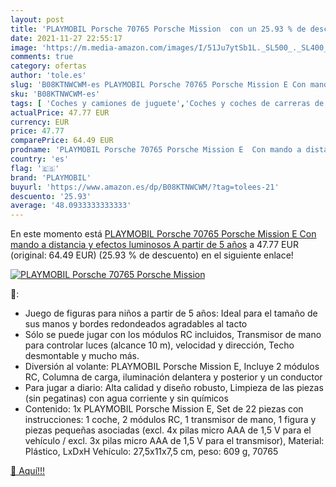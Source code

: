 ```yaml
---
layout: post
title: 'PLAYMOBIL Porsche 70765 Porsche Mission  con un 25.93 % de descuento'
date: 2021-11-27 22:55:17
image: 'https://m.media-amazon.com/images/I/51Ju7ytSb1L._SL500_._SL400_.jpg'
comments: true
category: ofertas
author: 'tole.es'
slug: 'B08KTNWCWM-es PLAYMOBIL Porsche 70765 Porsche Mission E Con mando a...'
sku: 'B08KTNWCWM-es'
tags: [ 'Coches y camiones de juguete','Coches y coches de carreras de juguete para niños','Juguetes','Juguetes y juegos','Vehículos de juguete para niños','playmobil', ]
actualPrice: 47.77 EUR
currency: EUR
price: 47.77
comparePrice: 64.49 EUR
prodname: 'PLAYMOBIL Porsche 70765 Porsche Mission E  Con mando a distancia y efectos luminosos  A partir de 5 años'
country: 'es'
flag: '🇪🇸'
brand: 'PLAYMOBIL'
buyurl: 'https://www.amazon.es/dp/B08KTNWCWM/?tag=tolees-21'
descuento: '25.93'
average: '48.0933333333333'
---
```


En este momento está [PLAYMOBIL Porsche 70765 Porsche Mission E  Con mando a distancia y efectos luminosos  A partir de 5 años](https://www.amazon.es/dp/B08KTNWCWM/?tag=tolees-21) a 47.77 EUR (original: 64.49 EUR) (25.93 %  de descuento) en el siguiente enlace!

[![PLAYMOBIL Porsche 70765 Porsche Mission ](https://m.media-amazon.com/images/I/51Ju7ytSb1L._SL500_._SL400_.jpg)](https://www.amazon.es/dp/B08KTNWCWM/?tag=tolees-21)

🔎:

- Juego de figuras para niños a partir de 5 años: Ideal para el tamaño de sus manos y bordes redondeados agradables al tacto
- Sólo se puede jugar con los módulos RC incluidos, Transmisor de mano para controlar luces (alcance 10 m), velocidad y dirección, Techo desmontable y mucho más.
- Diversión al volante: PLAYMOBIL Porsche Mission E, Incluye 2 módulos RC, Columna de carga, iluminación delantera y posterior y un conductor
- Para jugar a diario: Alta calidad y diseño robusto, Limpieza de las piezas (sin pegatinas) con agua corriente y sin químicos
- Contenido: 1x PLAYMOBIL Porsche Mission E, Set de 22 piezas con instrucciones: 1 coche, 2 módulos RC, 1 transmisor de mano, 1 figura y piezas pequeñas asociadas (excl. 4x pilas micro AAA de 1,5 V para el vehículo / excl. 3x pilas micro AAA de 1,5 V para el transmisor), Material: Plástico, LxDxH Vehículo: 27,5x11x7,5 cm, peso: 609 g, 70765

[🛒 Aquí!!!](https://www.amazon.es/dp/B08KTNWCWM/?tag=tolees-21)
